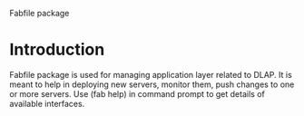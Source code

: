 Fabfile package

Introduction
======
Fabfile package is used for managing application layer related to DLAP. It is meant to help in deploying new servers,
monitor them, push changes to one or more servers. Use (fab help) in command prompt to get details of available
interfaces.
